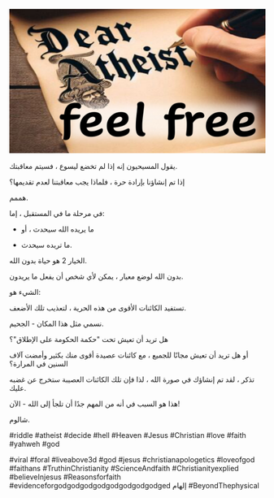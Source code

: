 ![Video cover image](../cover.jpg "cover photo")

يقول المسيحيون إنه إذا لم تخضع ليسوع ، فسيتم معاقبتك.

إذا تم إنشاؤنا بإرادة حرة ، فلماذا يجب معاقبتنا لعدم تقديمها؟

هممم.

في مرحلة ما في المستقبل ، إما:

- ما يريده الله سيحدث ، أو

- ما تريده سيحدث.

الخيار 2 هو حياة بدون الله.

بدون الله لوضع معيار ، يمكن لأي شخص أن يفعل ما يريدون.

الشيء هو:

تستفيد الكائنات الأقوى من هذه الحرية ، لتعذيب تلك الأضعف.

نسمي مثل هذا المكان - الجحيم.

هل تريد أن تعيش تحت "حكمة الحكومة على الإطلاق"؟

أو هل تريد أن تعيش مجانًا للجميع ، مع كائنات عصيدة أقوى منك بكثير وأمضت آلاف السنين في المرارة؟

تذكر ، لقد تم إنشاؤك في صورة الله ، لذا فإن تلك الكائنات العصيبة ستخرج عن غضبه عليك.

هذا هو السبب في أنه من المهم جدًا أن تلجأ إلى الله - الآن!

شالوم.

#riddle #atheist #decide #hell #Heaven #Jesus #Christian #love #faith #yahweh #god

#viral #foral #liveabove3d #god #jesus #christianapologetics #loveofgod #faithans #TruthinChristianity #ScienceAndfaith #Christianityexplied #believeInjesus #Reasonsforfaith #evidenceforgodgodgodgodgodgodgodgodged إلهام #BeyondThephysical